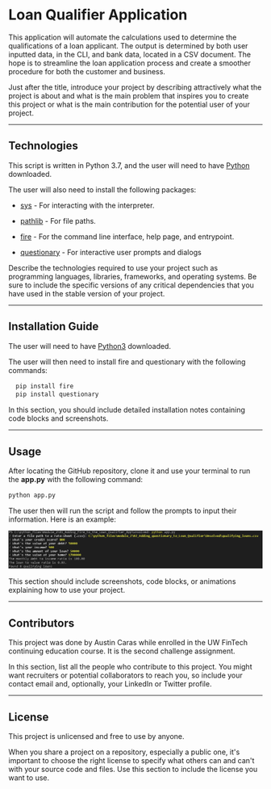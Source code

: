 # Loan Qualifier Application

This application will automate the calculations used to determine the qualifications of a loan applicant. The output is determined by both user inputted data, in the CLI, and bank data, located in a CSV document. The hope is to streamline the loan application process and create a smoother procedure for both the customer and business. 

Just after the title, introduce your project by describing attractively what the project is about and what is the main problem that inspires you to create this project or what is the main contribution for the potential user of your project.

---

## Technologies

This script is written in Python 3.7, and the user will need to have [Python](https://www.python.org/downloads/) downloaded.

The user will also need to install the following packages:

* [sys](https://docs.python.org/3/library/sys.html) - For interacting with the interpreter.

* [pathlib](https://docs.python.org/3/library/pathlib.html) - For file paths.

* [fire](https://github.com/google/python-fire) - For the command line interface, help page, and entrypoint.

* [questionary](https://github.com/tmbo/questionary) - For interactive user prompts and dialogs

Describe the technologies required to use your project such as programming languages, libraries, frameworks, and operating systems. Be sure to include the specific versions of any critical dependencies that you have used in the stable version of your project.

---

## Installation Guide

The user will need to have [Python3](https://www.python.org/downloads/) downloaded. 

The user will then need to install fire and questionary with the following commands:

```python
  pip install fire
  pip install questionary
```

In this section, you should include detailed installation notes containing code blocks and screenshots.

---

## Usage

After locating the GitHub repository, clone it and use your terminal to run the **app.py** with the following command:

```python
python app.py
```

The user then will run the script and follow the prompts to input their information. Here is an example:

![Example CLI input and output](2022-10-31-15-52-30.png)

This section should include screenshots, code blocks, or animations explaining how to use your project.

---

## Contributors

This project was done by Austin Caras while enrolled in the UW FinTech continuing education course. It is the second challenge assignment.

In this section, list all the people who contribute to this project. You might want recruiters or potential collaborators to reach you, so include your contact email and, optionally, your LinkedIn or Twitter profile.

---

## License

This project is unlicensed and free to use by anyone.

When you share a project on a repository, especially a public one, it's important to choose the right license to specify what others can and can't with your source code and files. Use this section to include the license you want to use.
